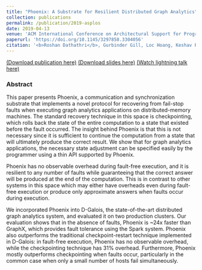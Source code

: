 ```yaml
---
title: "Phoenix: A Substrate for Resilient Distributed Graph Analytics"
collection: publications
permalink: /publication/2019-asplos
date: 2019-04-13
venue: 'ACM International Conference on Architectural Support for Programming Languages and Operating Systems (ASPLOS)'
paperurl: 'https://doi.org/10.1145/3297858.3304056'
citation: '<b>Roshan Dathathri</b>, Gurbinder Gill, Loc Hoang, Keshav Pingali, “Phoenix: A Substrate for Resilient Distributed Graph Analytics,” Proceedings of the 24th ACM International Conference on Architectural Support for Programming Languages and Operating Systems (ASPLOS), April 2019.'
---
```

[(Download publication here)](https://www.cs.utexas.edu/~roshan/Phoenix.pdf) [(Download slides here)](https://www.cs.utexas.edu/~roshan/Phoenix.pptx) [(Watch lightning talk here)](https://youtu.be/h30J21kntVg)

### Abstract

This paper presents Phoenix, a communication and synchronization
substrate that implements a novel protocol for recovering from 
fail-stop faults when executing graph analytics applications on distributed-memory
machines. The standard recovery technique in this space is checkpointing,
which rolls back the state of the entire computation to a state that existed 
before the fault occurred. The insight behind Phoenix is that this is not necessary 
since it is sufficient to continue the computation from a state that will ultimately 
produce the correct result. We show that for graph analytics applications,
the necessary state adjustment can be specified easily by the programmer 
using a thin API supported by Phoenix.

Phoenix has no observable overhead during fault-free execution,
and it is resilient to any number of faults while guaranteeing that the correct
answer will be produced at the end of the computation. This is in contrast to
other systems in this space which may either have overheads even during fault-free
execution or produce only approximate answers when faults occur during execution.

We incorporated Phoenix into D-Galois, the state-of-the-art distributed graph
analytics system, and evaluated it on two production clusters. 
Our evaluation shows that in the absence of faults, Phoenix
is ~24x faster than GraphX, which provides fault tolerance using the 
Spark system. Phoenix also outperforms the traditional checkpoint-restart
technique implemented in D-Galois: in fault-free execution, Phoenix has
no observable overhead, while the checkpointing technique has 31\% overhead.
Furthermore, Phoenix mostly outperforms checkpointing when
faults occur, particularly in the common case when only a small number of
hosts fail simultaneously.